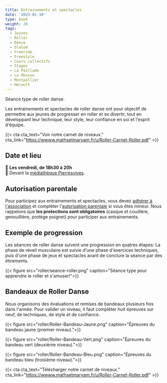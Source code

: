 ```yaml
---
title: Entrainements et spectacles
date: '2023-01-10'
type: book
weight: 20
tags:
  - Jeunes
  - Roller
  - Dance
  - Slalom
  - Freeride
  - Freestyle
  - Cours collectifs
  - Stages
  - La Paillade
  - La Mosson
  - Montpellier
  - Hérault
---
```


Séance type de roller danse.

<!--more-->

Les entrainements et spectacles de roller danse ont pour objectif de permettre aux jeunes de progresser en roller et se divertir, tout en développant leur technique, leur style, leur confiance en soi et l'esprit d'équipe.

{{< cta cta_text="Voir notre carnet de niveaux." cta_link="https://wwww.mathsetmaryam.fr/u/Roller-Carnet-Roller.pdf" >}}

## Date et lieu

📅 <b> Les vendredi, de 18h30 à 20h </b><br>
📍 Devant la [médiathèque Pierresvives](https://g.co/kgs/rW8BnA2).

## Autorisation parentale

Pour participez aux entrainements et spectacles, vous devez [adhérer à l'association](https://www.mathsetmaryam.fr/u/Adhesion.pdf) et compléter l'[autorisation parentale](https://www.mathsetmaryam.fr/u/Roller-Autorisation-Parentale.pdf) si vous êtes mineur. Nous rappelons que <b>les protections sont obligatoires</b> (casque et coudière, genouillière, protège poignet) pour participer aux entrainements.

## Exemple de progression

Les séances de roller danse suivent une progression en quatres étapes: La phase de réveil musculaire est suivie d'une phase d'exercices techniques, puis d'une phase de jeux et spectacles avant de conclure la séance par des étirements.

{{< figure src="roller/seance-roller.png" caption="Séance type pour apprendre le roller et s'amuser!">}}

## Bandeaux de Roller Danse

Nous organisons des évaluations et remises de bandeaux plusieurs fois dans l'année. Pour valider un niveau, il faut compléter huit épreuves sur neuf, de techniques, de style et de confiance.

{{< figure src="roller/Roller-Bandeau-Jaune.png" caption="Épreuves du bandeau jaune (premier niveau).">}}

{{< figure src="roller/Roller-Bandeau-Vert.png" caption="Épreuves du bandeau vert (deuxième niveau).">}}

{{< figure src="roller/Roller-Bandeau-Bleu.png" caption="Épreuves du bandeau bleu (troisìème niveau).">}}

{{< cta cta_text="Télécharger notre carnet de niveaux." cta_link="https://wwww.mathsetmaryam.fr/u/Roller-Carnet-Roller.pdf" >}}
